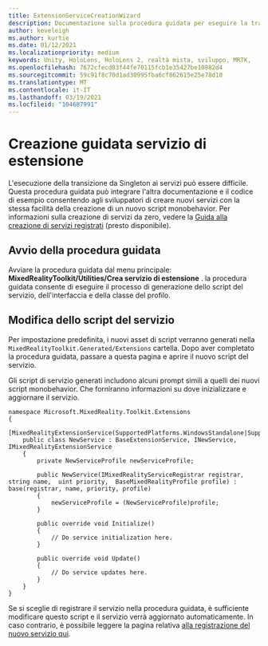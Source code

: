 ```yaml
---
title: ExtensionServiceCreationWizard
description: Documentazione sulla procedura guidata per eseguire la transizione da Singleton ai servizi MRTK
author: keveleigh
ms.author: kurtie
ms.date: 01/12/2021
ms.localizationpriority: medium
keywords: Unity, HoloLens, HoloLens 2, realtà mista, sviluppo, MRTK,
ms.openlocfilehash: 7672cfecd83f44fe70115fcb1e35427be10882d4
ms.sourcegitcommit: 59c91f8c70d1ad30995fba6cf862615e25e78d10
ms.translationtype: MT
ms.contentlocale: it-IT
ms.lasthandoff: 03/19/2021
ms.locfileid: "104687991"
---
```

# <a name="extension-service-creation-wizard"></a>Creazione guidata servizio di estensione

L'esecuzione della transizione da Singleton ai servizi può essere difficile. Questa procedura guidata può integrare l'altra documentazione e il codice di esempio consentendo agli sviluppatori di creare nuovi servizi con la stessa facilità della creazione di un nuovo script monobehavior. Per informazioni sulla creazione di servizi da zero, vedere la [Guida alla creazione di servizi registrati](../../out-of-scope/MixedRealityConfigurationGuide.md) (presto disponibile).

## <a name="launching-the-wizard"></a>Avvio della procedura guidata

Avviare la procedura guidata dal menu principale: **MixedRealityToolkit/Utilities/Crea servizio di estensione** . la procedura guidata consente di eseguire il processo di generazione dello script del servizio, dell'interfaccia e della classe del profilo.

## <a name="editing-your-service-script"></a>Modifica dello script del servizio

Per impostazione predefinita, i nuovi asset di script verranno generati nella `MixedRealityToolkit.Generated/Extensions` cartella. Dopo aver completato la procedura guidata, passare a questa pagina e aprire il nuovo script del servizio.

Gli script di servizio generati includono alcuni prompt simili a quelli dei nuovi script monobehavior. Che forniranno informazioni su dove inizializzare e aggiornare il servizio.

    namespace Microsoft.MixedReality.Toolkit.Extensions
    {
        [MixedRealityExtensionService(SupportedPlatforms.WindowsStandalone|SupportedPlatforms.MacStandalone|SupportedPlatforms.LinuxStandalone|SupportedPlatforms.WindowsUniversal)]
        public class NewService : BaseExtensionService, INewService, IMixedRealityExtensionService
        {
            private NewServiceProfile newServiceProfile;
    
            public NewService(IMixedRealityServiceRegistrar registrar,  string name,  uint priority,  BaseMixedRealityProfile profile) : base(registrar, name, priority, profile) 
            {
                newServiceProfile = (NewServiceProfile)profile;
            }
    
            public override void Initialize()
            {
                // Do service initialization here.
            }
    
            public override void Update()
            {
                // Do service updates here.
            }
        }
    }

Se si sceglie di registrare il servizio nella procedura guidata, è sufficiente modificare questo script e il servizio verrà aggiornato automaticamente. In caso contrario, è possibile leggere la pagina relativa [alla registrazione del nuovo servizio qui](../../out-of-scope/MixedRealityConfigurationGuide.md).
